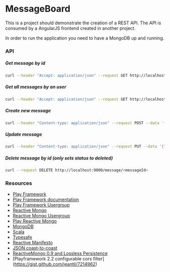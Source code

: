 MessageBoard
=====================================
This is a project should demonstrate the creation of a REST API. The API is consumed by a AngularJS frontend created in another project.

In order to run the application you need to have a MongoDB up and running.

### API

##### Get message by id
```bash
curl --header "Accept: application/json" --request GET http://localhost:9000/message/<messageId>
```

##### Get all messages by an user
```bash
curl --header "Accept: application/json" --request GET http://localhost:9000/message/user/<user> -v
```

##### Create new message
```bash
curl --header "Content-type: application/json" --request POST --data '{ "title": "Title", "sender": "sender", "recipient": "recipient", "content":"k"}' http://localhost:9000/message -v
```

##### Update message
```bash
curl --header "Content-type: application/json" --request PUT --data '{"title":"Updated Title","sender":"sender","recipient":"recipient","content":"Content","status":"new"}' http://localhost:9000/message/<messageId> -v
```

##### Delete message by id (only sets status to deleted)
```bash
curl --request DELETE http://localhost:9000/message/<messageId>
```

### Resources
* [Play Framework](http://www.playframework.com/)
* [Play Framework documentation](http://www.playframework.com/documentation/2.2.x/Home)
* [Play Framework Usergroup](https://groups.google.com/forum/#!forum/play-framework)
* [Reactive Mongo](http://reactivemongo.org/)
* [Reactive Mongo Usergroup](https://groups.google.com/forum/#!forum/reactivemongo)
* [Play Reactive Mongo](https://github.com/ReactiveMongo/Play-ReactiveMongo)
* [MongoDB](http://www.mongodb.org/)
* [Scala](http://www.scala-lang.org/)
* [Typesafe](http://typesafe.com/)
* [Reactive Manifesto](http://www.reactivemanifesto.org/)
* [JSON coast-to-coast](http://mandubian.com/2013/01/13/JSON-Coast-to-Coast/#sample)
* [ReactiveMongo 0.9 and Lossless Persistence](http://matthiasnehlsen.com/blog/2013/04/26/data-model-upgrade/)
* [Playframework 2.2 configurable cors filter] (https://gist.github.com/jeantil/7214962)
